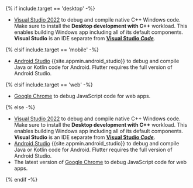 {% if include.target == 'desktop' -%}

* [Visual Studio 2022][] to debug and compile native C++ Windows code.
  Make sure to install the **Desktop development with C++** workload.
  This enables building Windows app including all of its default components.
  **Visual Studio** is an IDE separate from **[Visual Studio _Code_][]**.

{% elsif include.target == 'mobile' -%}

* [Android Studio][] {{site.appmin.android_studio}} to debug and compile
  Java or Kotlin code for Android.
  Flutter requires the full version of Android Studio.

{% elsif include.target == 'web' -%}

* [Google Chrome][] to debug JavaScript code for web apps.

{% else -%}

* [Visual Studio 2022][] to debug and compile native C++ Windows code.
  Make sure to install the **Desktop development with C++** workload.
  This enables building Windows app including all of its default components.
  **Visual Studio** is an IDE separate from **[Visual Studio _Code_][]**.
* [Android Studio][] {{site.appmin.android_studio}} to debug and compile
  Java or Kotlin code for Android.
  Flutter requires the full version of Android Studio.
* The latest version of [Google Chrome][] to debug JavaScript code for web apps.

{% endif -%}

[Android Studio]: https://developer.android.com/studio/install#windows
[Visual Studio 2022]: https://learn.microsoft.com/visualstudio/install/install-visual-studio?view=vs-2022
[Google Chrome]: https://www.google.com/chrome/dr/download/
[Visual Studio _Code_]: https://code.visualstudio.com/